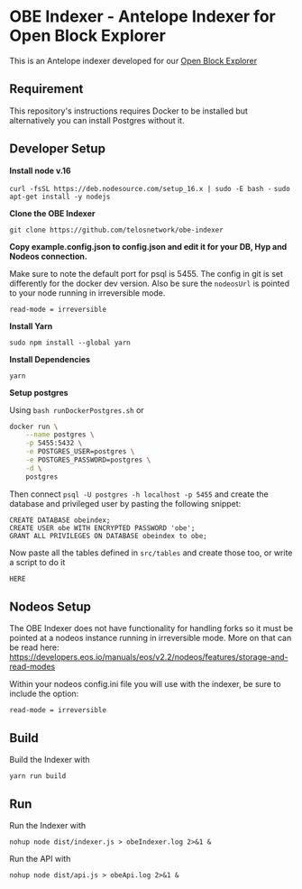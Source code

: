 # OBE Indexer - Antelope Indexer for Open Block Explorer

This is an Antelope indexer developed for our [Open Block Explorer](https://github.com/telosnetwork/open-block-explorer)

## Requirement

This repository's instructions requires Docker to be installed but alternatively you can install Postgres without it.

## Developer Setup

**Install node v.16**

```curl -fsSL https://deb.nodesource.com/setup_16.x | sudo -E bash -```
```sudo apt-get install -y nodejs```

**Clone the OBE Indexer**

```git clone https://github.com/telosnetwork/obe-indexer```

**Copy example.config.json to config.json and edit it for your DB, Hyp and Nodeos connection.**

Make sure to note the default port for psql is 5455. The config in git is set differently for the docker dev version. Also be sure the `nodeosUrl` is pointed to your node running in irreversible mode.

```read-mode = irreversible```

**Install Yarn** 

```sudo npm install --global yarn```

**Install Dependencies** 

```yarn ```

**Setup postgres** 

Using `bash runDockerPostgres.sh` or

```bash
docker run \
    --name postgres \
    -p 5455:5432 \
    -e POSTGRES_USER=postgres \
    -e POSTGRES_PASSWORD=postgres \
    -d \
    postgres
```

Then connect `psql -U postgres -h localhost -p 5455` and create the database and privileged user by pasting the following snippet:

```postgresql
CREATE DATABASE obeindex;
CREATE USER obe WITH ENCRYPTED PASSWORD 'obe';
GRANT ALL PRIVILEGES ON DATABASE obeindex to obe;
```

Now paste all the tables defined in `src/tables` and create those too, or write a script to do it

```bash
HERE
```

## Nodeos Setup

The OBE Indexer does not have functionality for handling forks so it must be pointed at a nodeos instance running in irreversible mode. More on that can be read here: https://developers.eos.io/manuals/eos/v2.2/nodeos/features/storage-and-read-modes

Within your nodeos config.ini file you will use with the indexer, be sure to include the option:  

```read-mode = irreversible```

## Build
Build the Indexer with

```yarn run build```

## Run
Run the Indexer with 

```nohup node dist/indexer.js > obeIndexer.log 2>&1 &```

Run the API with

```nohup node dist/api.js > obeApi.log 2>&1 &```



